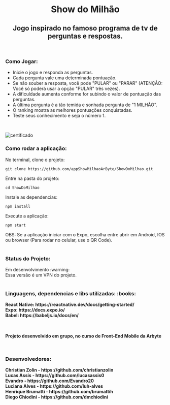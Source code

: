 <h1 align='center'>Show do Milhão</h1>

<h2 align="center">Jogo inspirado no famoso programa de tv de perguntas e respostas.</h2>
<br/>

<h3>Como Jogar:</h4>
<ul>
<li>Inicie o jogo e responda as perguntas.</li>
<li>Cada pergunta vale uma determinada pontuação.</li>
<li>Se não souber a resposta, você pode "PULAR" ou "PARAR" (ATENÇÃO: Você só poderá usar a opção "PULAR" três vezes).
<li>A dificuldade aumenta conforme for subindo o valor de pontuação das perguntas.</li>
<li>A última pergunta é a tão temida e sonhada pergunta de "1 MILHÃO".
<li>O ranking mostra as melhores pontuações conquistadas.
<li>Teste seus conhecimento e seja o número 1.</li>
</ul>
<br/>

![certificado](https://user-images.githubusercontent.com/41700939/83447722-41a16f00-a427-11ea-8ad1-903a7d5a8b45.jpg)
<br/>


<h3>Como rodar a aplicação:</h3>

No terminal, clone o projeto:
```
git clone https://github.com/appShowMilhaoArByte/ShowDoMilhao.git
```
Entre na pasta do projeto:
```
cd ShowDoMilhao
```
Instale as dependencias:
```
npm install
```
Execute a aplicação:
```
npm start
```

OBS: Se a aplicação iniciar com o Expo, escolha entre abrir em Android, IOS ou browser (Para rodar no celular, use o QR Code).
<br/><br/>

<h3>Status do Projeto:</h3>
Em desenvolvimento :warning: <br/>
Essa versão é um VPN do projeto.
<br/><br/>

<h3>Linguagens, dependencias e libs utilizadas: :books:</h3>
<b>React Native<b>:  https://reactnative.dev/docs/getting-started/ <br/>
<b>Expo</b>: https://docs.expo.io/ <br/>
<b>Babel</b>: https://babeljs.io/docs/en/
<br/><br/><br/>

<p>Projeto desenvolvido em grupo, no curso de Front-End Mobile da Arbyte</p>
<br/>

<h3>Desenvolvedores:</h3>
<b>Christian Zolin</b> - https://github.com/christianzolin <br/>
<b>Lucas Assis</b> - https://github.com/lucasassis0 <br/>
<b>Evandro</b> - https://github.com/Evandro20 <br/>
<b>Luciana Alves</b> - https://github.com/luh-alves <br/>
<b>Henrique Brumatti</b> - https://github.com/brumattih <br/>
<b>Diego Chiodini</b> - https://github.com/dmchiodini <br/>
